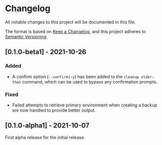 Changelog
===

All notable changes to this project will be documented in this file.

The format is based on [Keep a Changelog](https://keepachangelog.com/en/1.0.0/),
and this project adheres to [Semantic Versioning](https://semver.org/spec/v2.0.0.html).

## [0.1.0-beta1] - 2021-10-26

### Added
- A confirm option (`--confirm|-y`) has been added to the `cleanup older-than` command, which can be used to bypass any 
  confirmation prompts.

### Fixed
- Failed attempts to retrieve primary environment when creating a backup are now handled to provide better output.

## [0.1.0-alpha1] - 2021-10-07

First alpha release for the initial release.
